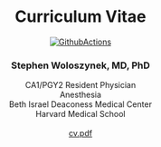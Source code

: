 <div align="center">

# **Curriculum Vitae**

<div align="center">
  <a href="https://github.com/sw1/cv">
    <img alt="GithubActions" src="https://github.com/sw1/cv/workflows/build_cv/badge.svg" />
  </a>
</div>

### Stephen Woloszynek, MD, PhD<br/>
CA1/PGY2 Resident Physician<br/>
Anesthesia<br/>
Beth Israel Deaconess Medical Center<br/>
Harvard Medical School<br/><br/>
[cv.pdf](https://sw1.github.io/cv/)

</div>
